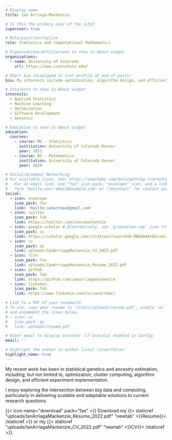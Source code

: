 ```yaml
---
# Display name
title: Ian Arriaga-MacKenzie

# Is this the primary user of the site?
superuser: true

# Role/position/tagline
role: Statistics and Computational Mathematics

# Organizations/Affiliations to show in About widget
organizations:
  - name: University of Colorado
    url: https://www.cuanschutz.edu/

# Short bio (displayed in user profile at end of posts)
bio: My interests include optimization, algorithm design, and efficient experiment implementation.

# Interests to show in About widget
interests:
  - Applied Statistics
  - Machine Learning
  - Optimization
  - Software Development
  - Genetics

# Education to show in About widget
education:
  courses:
    - course: MS - Statistics
      institution: University of Colorado Denver
      year: 2021
    - course: BS - Mathematics
      institution: University of Colorado Denver
      year: 2020

# Social/Academic Networking
# For available icons, see: https://wowchemy.com/docs/getting-started/page-builder/#icons
#   For an email link, use "fas" icon pack, "envelope" icon, and a link in the
#   form "mailto:your-email@example.com" or "/#contact" for contact widget.
social:
  - icon: envelope
    icon_pack: fas
    link: 'mailto:ianarrmac@gmail.com'
  - icon: twitter
    icon_pack: fab
    link: https://twitter.com/iansamackenzie
  - icon: google-scholar # Alternatively, use `graduation-cap` icon from `fas` icon pack
    icon_pack: ai
    link: https://scholar.google.com/citations?user=FH4-MNEAAAAJ&hl=en
  - icon: cv
    icon_pack: ai
    link: uploads/IanArriagaMackenzie_CV_2022.pdf
  - icon: file
    icon_pack: fas
    link: uploads/IanArriagaMackenzie_Resume_2022.pdf
  - icon: github
    icon_pack: fab
    link: https://github.com/ianarriagamackenzie
  - icon: linkedin
    icon_pack: fab
    link: https://www.linkedin.com/in/ianarrmac/

# Link to a PDF of your resume/CV.
# To use: copy your resume to `static/uploads/resume.pdf`, enable `ai` icons in `params.toml`,
# and uncomment the lines below.
# - icon: cv
#   icon_pack: ai
#   link: uploads/resume.pdf

# Enter email to display Gravatar (if Gravatar enabled in Config)
email: ''

# Highlight the author in author lists? (true/false)
highlight_name: true
---
```


My recent work has been in statistical genetics and ancestry estimation, including, but not limited to, optimization, cluster computing, algorithm design, and efficient experiment implementation.

I enjoy exploring the intersection between big data and computing, particularly in delivering scalable and adaptable solutions to current research questions.

{{< icon name="download" pack="fas" >}} Download my {{< staticref "uploads/IanArriagaMackenzie_Resume_2022.pdf" "newtab" >}}Resume{{< /staticref >}} or my {{< staticref "uploads/IanArriagaMackenzie_CV_2022.pdf" "newtab" >}}CV{{< /staticref >}}.

